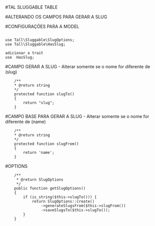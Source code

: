#TAL SLUGGABLE TABLE

#ALTERANDO OS CAMPOS PARA GERAR A SLUG

#CONFIGURAÇÕES PARA A MODEL
```

use Tall\Sluggable\SlugOptions;
use Tall\Sluggable\HasSlug;

adicionar a trait
use  HasSlug;

```

#CAMPO  GERAR A SLUG - Alterar somente se o nome for diferente de (slug)
```
    /**
    * @return string
    */
    protected function slugTo()
    {
        return "slug";
    }
```

#CAMPO BASE PARA GERAR A SLUG - Alterar somente se o nome for diferente de (name)
```
    /**
    * @return string
    */
    protected function slugFrom()
    {
        return 'name';
    }

```



#OPTIONS
```
    /**
     * @return SlugOptions
     */
    public function getSlugOptions()
    {
        if (is_string($this->slugTo())) {
            return SlugOptions::create()
                ->generateSlugsFrom($this->slugFrom())
                ->saveSlugsTo($this->slugTo());
        }
    }
```